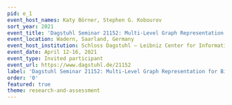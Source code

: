 ```yaml
---
pid: e_1
event_host_names: Katy Börner, Stephen G. Kobourov
sort_year: 2021
event_title: 'Dagstuhl Seminar 21152: Multi-Level Graph Representation for Big Data Arising in Science Mapping'
event_location: Wadern, Saarland, Germany
event_host_institution: Schloss Dagstuhl – Leibniz Center for Informatics
event_date: April 12-16, 2021
event_type: Invited participant
event_url: https://www.dagstuhl.de/21152
label: 'Dagstuhl Seminar 21152: Multi-Level Graph Representation for Big Data Arising in Science Mapping'
order: '0'
featured: true
theme: research-and-assessment
---
```

